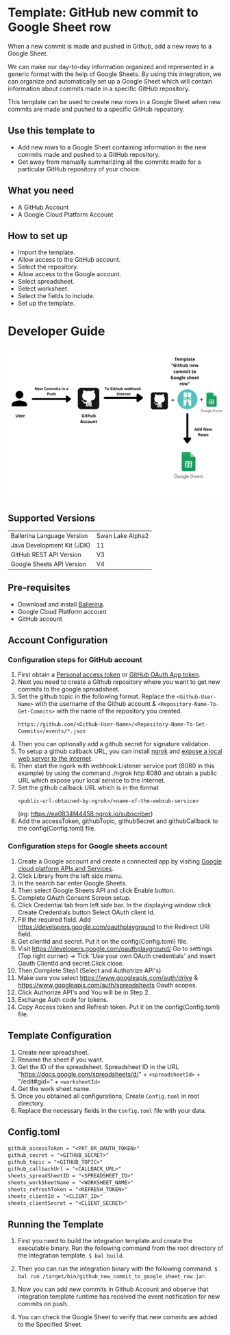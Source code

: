 # Template: GitHub new commit to Google Sheet row
When a new commit is made and pushed in Github, add a new rows to a Google Sheet.

We can make our day-to-day information organized and represented in a generic format with the help of Google Sheets. By 
using this integration, we can organize and automatically set up a Google Sheet which will contain information about 
commits made in a specific GitHub repository. 

This template can be used to create new rows in a Google Sheet when new commits are made and pushed to a specific GitHub repository.

## Use this template to
- Add new rows to a Google Sheet containing information in the new commits made and pushed to a GitHub repository.
- Get away from manually summarizing all the commits made for a particular GitHub repository of your choice.

## What you need
- A GitHub Account
- A Google Cloud Platform Account

## How to set up
- Import the template.
- Allow access to the GitHub account.
- Select the repository.
- Allow access to the Google account.
- Select spreadsheet.
- Select worksheet.
- Select the fields to include.
- Set up the template. 

# Developer Guide
<p align="center">
<img src="./docs/images/template_flow.png?raw=true" alt="Github-Google Sheet Integration template overview"/>
</p>

## Supported Versions
<table>
  <tr>
   <td>Ballerina Language Version
   </td>
   <td>Swan Lake Alpha2
   </td>
  </tr>
  <tr>
   <td>Java Development Kit (JDK)
   </td>
   <td>11
   </td>
  </tr>
  <tr>
   <td>GitHub REST API Version
   </td>
   <td>V3
   </td>
  </tr>
  <tr>
   <td>Google Sheets API Version
   </td>
   <td>V4
   </td>
  </tr>
</table>

## Pre-requisites
* Download and install [Ballerina](https://ballerinalang.org/downloads/).
* Google Cloud Platform account
* GitHub account

## Account Configuration
### Configuration steps for GitHub account
1. First obtain a [Personal access token](https://docs.github.com/en/github/authenticating-to-github/creating-a-personal-access-token) or [GitHub OAuth App token](https://docs.github.com/en/developers/apps/creating-an-oauth-app).
2. Next you need to create a Github repository where you want to get new commits to the google spreadsheet.
3. Set the github topic in the following format. Replace the `<Github-User-Name>` with the username of the Github account &
`<Repository-Name-To-Get-Commits>` with the name of the repository you created.
    ```
    https://github.com/<Github-User-Name>/<Repository-Name-To-Get-Commits>/events/*.json
    ```
4. Then you can optionally add a github secret for signature validation.
5. To setup a github callback URL, you can install [ngrok](https://ngrok.com/download) and [expose a local web server to 
the internet](https://ngrok.com/docs).
6. Then start the ngork with webhook:Listener service port (8080 in this example) by using the command ./ngrok http 8080 
and obtain a public URL which expose your local service to the internet.
7. Set the github callback URL which is in the format 
    ```
    <public-url-obtained-by-ngrok>/<name-of-the-websub-service>
    ```
    (eg: https://ea0834f44458.ngrok.io/subscriber)
8. Add the accessToken, githubTopic, githubSecret and githubCallback to the config(Config.toml) file.

### Configuration steps for Google sheets account

1. Create a Google account and create a connected app by visiting [Google cloud platform APIs and Services](https://console.cloud.google.com/apis/dashboard). 
2. Click Library from the left side menu.
3. In the search bar enter Google Sheets.
4. Then select Google Sheets API and click Enable button.
5. Complete OAuth Consent Screen setup.
6. Click Credential tab from left side bar. In the displaying window click Create Credentials button
Select OAuth client Id.
7. Fill the required field. Add https://developers.google.com/oauthplayground to the Redirect URI field.
8. Get clientId and secret. Put it on the config(Config.toml) file.
9. Visit https://developers.google.com/oauthplayground/ 
    Go to settings (Top right corner) -> Tick 'Use your own OAuth credentials' and insert Oauth ClientId and secret.Click close.
10. Then,Complete Step1 (Select and Authotrize API's)
11. Make sure you select https://www.googleapis.com/auth/drive & https://www.googleapis.com/auth/spreadsheets Oauth scopes.
12. Click Authorize API's and You will be in Step 2.
13. Exchange Auth code for tokens.
14. Copy Access token and Refresh token. Put it on the config(Config.toml) file.

## Template Configuration
1. Create new spreadsheet.
2. Rename the sheet if you want.
3. Get the ID of the spreadsheet.
Spreadsheet ID in the URL "https://docs.google.com/spreadsheets/d/" + `<spreadsheetId>` + "/edit#gid=" + `<worksheetId>` 
5. Get the work sheet name.
6. Once you obtained all configurations, Create `Config.toml` in root directory.
7. Replace the necessary fields in the `Config.toml` file with your data.

## Config.toml 
```
github_accessToken = "<PAT_OR_OAUTH_TOKEN>"
github_secret = "<GITHUB_SECRET>"
github_topic = "<GITHUB_TOPIC>"
github_callbackUrl = "<CALLBACK_URL>"
sheets_spreadSheetID = "<SPREADSHEET_ID>"
sheets_workSheetName = "<WORKSHEET_NAME>"
sheets_refreshToken = "<REFRESH_TOKEN>"
sheets_clientId = "<CLIENT_ID>"
sheets_clientSecret = "<CLIENT_SECRET>"
```

## Running the Template
1. First you need to build the integration template and create the executable binary. Run the following command from the 
root directory of the integration template. 
`$ bal build`. 

2. Then you can run the integration binary with the following command. 
`$ bal run /target/bin/github_new_commit_to_google_sheet_row.jar`. 

3. Now you can add new commits in Github Account and observe that integration template runtime has received the event 
notification for new commits on push.

4. You can check the Google Sheet to verify that new commits are added to the Specified Sheet. 
